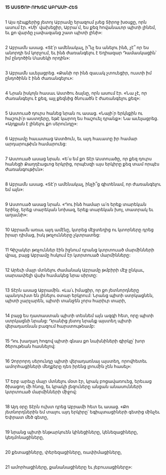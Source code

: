 **15 ԱՍՏԾՈԻ ՈՒԽՏԸ ԱԲՐԱՄԻ ՀԵՏ**

\
1 Այս դէպքերից յետոյ Աբրամը երազում լսեց Տիրոջ խօսքը, որն ասում էր. «Մի՛ վախեցիր, Աբրա՛մ, ես քեզ հովանաւոր պիտի լինեմ, եւ քո վարձը չափազանց շատ պիտի լինի»:

\
2 Աբրամն ասաց. «Տէ՛ր ամենակալ, ի՞նչ ես անելու ինձ, չէ՞ որ ես անորդի եմ կորչում, եւ ինձ ժառանգելու է Եղիազար Դամասկացին՝ իմ ընդոծին Մասեկի որդին»:

\
3 Աբրամն աւելացրեց. «Քանի որ ինձ զաւակ չտուեցիր, ուստի իմ ընդոծինն է ինձ ժառանգելու»:

\
4 Նրան իսկոյն հասաւ Աստծու ձայնը, որն ասում էր. «Նա չէ, որ ժառանգելու է քեզ, այլ քեզնից ծնուածն է ժառանգելու քեզ»:

\
5 Աստուած դուրս հանեց նրան ու ասաց. «Նայի՛ր երկնքին ու հաշուի՛ր աստղերը, եթէ կարող ես հաշուել դրանք»: Նա աւելացրեց. «Այդքան է լինելու քո սերունդը»:

\
6 Աբրամը հաւատաց Աստծուն, եւ այդ հաւատը իր համար արդարութիւն համարուեց:

\
7 Աստուած ասաց նրան. «Ե՛ս եմ քո Տէր Աստուածը, որ քեզ դուրս հանեցի Քաղդէացւոց երկրից, որպէսզի այս երկիրը քեզ տամ որպէս ժառանգութիւն»:

\
8 Աբրամն ասաց. «Տէ՛ր ամենակալ, ինչի՞ց գիտենամ, որ ժառանգելու եմ այն»:

\
9 Աստուած ասաց նրան. «Դու ինձ համար ա՛ռ երեք տարեկան երինջ, երեք տարեկան նոխազ, երեք տարեկան խոյ, տատրակ եւ աղաւնի»:

\
10 Աբրամն առաւ այդ ամէնը, կտրեց մէջտեղից ու կտորները դրեց իրար դիմաց, իսկ թռչունները չկտրատեց:

\
11 Գիշակեր թռչուններ էին իջնում դրանց կտրտուած մարմինների վրայ, բայց Աբրամը հսկում էր կտրտուած մարմինները:

\
12 Արեւի մայր մտնելու ժամանակ Աբրամը թմբիրի մէջ ընկաւ, սարսափելի վախ համակեց նրա սիրտը:

\
13 Տէրն ասաց Աբրամին. «Լա՛ւ իմացիր, որ քո յետնորդները պանդուխտ են լինելու օտար երկրում: Նրանց պիտի ստրկացնեն, պիտի չարչարեն, պիտի տանջեն չորս հարիւր տարի,

\
14 բայց ես դատաստան պիտի տեսնեմ այն ազգի հետ, որը պիտի ստրկացնի նրանց: Դրանից յետոյ նրանք այստեղ պիտի վերադառնան բազում հարստութեամբ:

\
15 Դու խաղաղ հոգով պիտի գնաս քո նախնիների գիրկը՝ խոր ծերութեան հասնելով:

\
16 Չորրորդ սերունդը պիտի վերադառնայ այստեղ, որովհետեւ ամորհացիների մեղքերը դեռ իրենց լրումին չեն հասել»:

\
17 Երբ արեւը մայր մտնելու մօտ էր, կրակ բոցավառուեց, երեւաց ծխացող մի հնոց, եւ կրակի լեզուները անցան անասունների կտրտուած մարմինների միջով:

\
18 Այդ օրը Տէրն ուխտ դրեց Աբրամի հետ եւ ասաց. «Քո յետնորդներին եմ տալու այդ երկիրը՝ եգիպտացիների գետից մինչեւ Եփրատ մեծ գետը,

\
19 նրանց պիտի ենթարկուեն կինեցիները, կենեզացիները, կեդմոնացիները,

\
20 քետացիները, փերեզացիները, ռափիմացիները,

\
21 ամորհացիները, քանանացիները եւ յեբուսացիները»:
